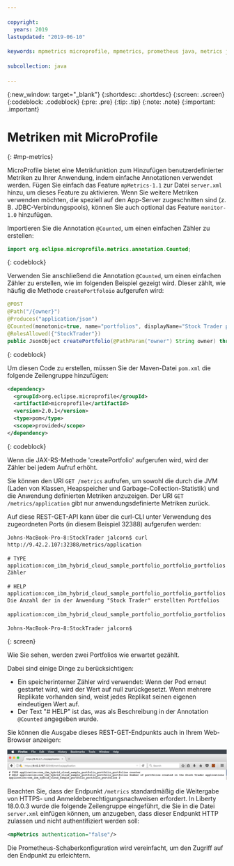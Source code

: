 ```yaml
---

copyright:
  years: 2019
lastupdated: "2019-06-10"

keywords: mpmetrics microprofile, mpmetrics, prometheus java, metrics java, microprofile metrics

subcollection: java

---
```


{:new_window: target="_blank"}
{:shortdesc: .shortdesc}
{:screen: .screen}
{:codeblock: .codeblock}
{:pre: .pre}
{:tip: .tip}
{:note: .note}
{:important: .important}

# Metriken mit MicroProfile
{: #mp-metrics}

MicroProfile bietet eine Metrikfunktion zum Hinzufügen benutzerdefinierter Metriken zu Ihrer Anwendung, indem einfache Annotationen verwendet werden. Fügen Sie einfach das Feature `mpMetrics-1.1` zur Datei `server.xml` hinzu, um dieses Feature zu aktivieren. Wenn Sie weitere Metriken verwenden möchten, die speziell auf den App-Server zugeschnitten sind (z. B. JDBC-Verbindungspools), können Sie auch optional das Feature `monitor-1.0` hinzufügen.

Importieren Sie die Annotation `@Counted`, um einen einfachen Zähler zu erstellen:

```java
import org.eclipse.microprofile.metrics.annotation.Counted;
```
{: codeblock}

Verwenden Sie anschließend die Annotation `@Counted`, um einen einfachen Zähler zu erstellen, wie im folgenden Beispiel gezeigt wird. Dieser zählt, wie häufig die Methode `createPortfoloio` aufgerufen wird: 

```java
@POST
@Path("/{owner}")
@Produces("application/json")
@Counted(monotonic=true, name="portfolios", displayName="Stock Trader portfolios", description="Number of portfolios created in the Stock Trader applications")
@RolesAllowed({"StockTrader"})
public JsonObject createPortfolio(@PathParam("owner") String owner) throws SQLException {
```
{: codeblock}

Um diesen Code zu erstellen, müssen Sie der Maven-Datei `pom.xml` die folgende Zeilengruppe hinzufügen:

```xml
<dependency>
  <groupId>org.eclipse.microprofile</groupId>
  <artifactId>microprofile</artifactId>
  <version>2.0.1</version>
  <type>pom</type>
  <scope>provided</scope>
</dependency>
```
{: codeblock}

Wenn die JAX-RS-Methode 'createPortfolio' aufgerufen wird, wird der Zähler bei jedem Aufruf erhöht. 

Sie können den URI `GET /metrics` aufrufen, um sowohl die durch die JVM (Laden von Klassen, Heapspeicher und Garbage-Collection-Statistik) und die Anwendung definierten Metriken anzuzeigen. Der URI `GET /metrics/application` gibt nur anwendungsdefinierte Metriken zurück. 

Auf diese REST-GET-API kann über die curl-CLI unter Verwendung des zugeordneten Ports (in diesem Beispiel 32388) aufgerufen werden:

```
Johns-MacBook-Pro-8:StockTrader jalcorn$ curl http://9.42.2.107:32388/metrics/application

# TYPE application:com_ibm_hybrid_cloud_sample_portfolio_portfolio_portfolios Zähler

# HELP application:com_ibm_hybrid_cloud_sample_portfolio_portfolio_portfolios Die Anzahl der in der Anwendung "Stock Trader" erstellten Portfolios

application:com_ibm_hybrid_cloud_sample_portfolio_portfolio_portfolios

Johns-MacBook-Pro-8:StockTrader jalcorn$
```
{: screen}

Wie Sie sehen, werden zwei Portfolios wie erwartet gezählt. 

Dabei sind einige Dinge zu berücksichtigen:
- Ein speicherinterner Zähler wird verwendet: Wenn der Pod erneut gestartet wird, wird der Wert auf null zurückgesetzt. Wenn mehrere Replikate vorhanden sind, weist jedes Replikat seinen eigenen eindeutigen Wert auf. 
- Der Text "# HELP" ist das, was als Beschreibung in der Annotation `@Counted` angegeben wurde.

Sie können die Ausgabe dieses REST-GET-Endpunkts auch in Ihrem Web-Browser anzeigen:

![REST-GET-Endpunkt im Web-Browser](images/microprofile-metrics-image1.png "REST-GET-Endpunkt im Web-Browser")

Beachten Sie, dass der Endpunkt `/metrics` standardmäßig die Weitergabe von HTTPS- und Anmeldeberechtigungsnachweisen erfordert. In Liberty 18.0.0.3 wurde die folgende Zeilengruppe eingeführt, die Sie in die Datei `server.xml` einfügen können, um anzugeben, dass dieser Endpunkt HTTP zulassen und nicht authentifiziert werden soll:

```xml
<mpMetrics authentication="false"/>
```

Die Prometheus-Schaberkonfiguration wird vereinfacht, um den Zugriff auf den Endpunkt zu erleichtern.
